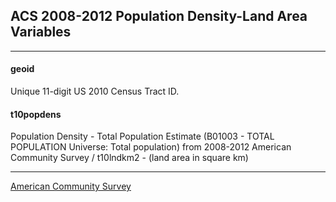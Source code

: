 

## ACS 2008-2012 Population Density-Land Area Variables

---

#### **geoid**
Unique 11-digit US 2010 Census Tract ID.


#### **t10popdens**
Population Density - Total Population Estimate (B01003 - TOTAL POPULATION Universe: Total population) from 2008-2012 American Community Survey / t10lndkm2 - (land area in square km)

---
[American Community Survey](http://factfinder.census.gov/faces/nav/jsf/pages/searchresults.xhtml?refresh=t#)